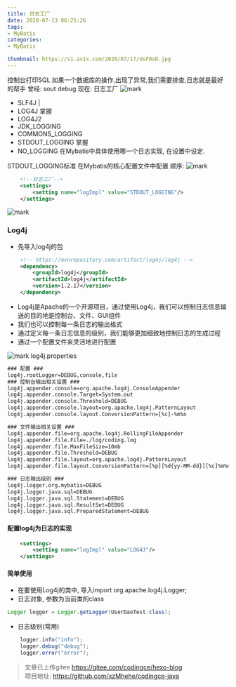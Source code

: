 ```yaml
---
title: 日志工厂
date: 2020-07-13 06:25:26
tags:
- MyBatis
categories:
- MyBatis

thumbnail: https://s1.ax1x.com/2020/07/17/UsF8oD.jpg
---
```

控制台打印SQL
如果一个数据库的操作,出现了异常,我们需要排查,日志就是最好的帮手
曾经: sout debug
现在: 日志工厂
![mark](http://image.codingce.com.cn/blog/20200713/062903955.png)
- SLF4J | 
- LOG4J 掌握 
- LOG4J2 
- JDK_LOGGING 
- COMMONS_LOGGING 
- STDOUT_LOGGING 掌握
- NO_LOGGING
在Mybatis中具体使用哪一个日志实现, 在设置中设定.

STDOUT_LOGGING标准
在Mybatis的核心配置文件中配置
顺序:
![mark](http://image.codingce.com.cn/blog/20200713/063244618.png)
```xml
    <!--日志工厂-->
    <settings>
        <setting name="logImpl" value="STDOUT_LOGGING"/>
    </settings>
```
![mark](http://image.codingce.com.cn/blog/20200713/092612080.png)

### Log4j
- 先导入log4j的包
```xml
    <!-- https://mvnrepository.com/artifact/log4j/log4j -->
    <dependency>
        <groupId>log4j</groupId>
        <artifactId>log4j</artifactId>
        <version>1.2.17</version>
    </dependency>
```
- Log4j是Apache的一个开源项目，通过使用Log4j，我们可以控制日志信息输送的目的地是控制台、文件、GUI组件
- 我们也可以控制每一条日志的输出格式
- 通过定义每一条日志信息的级别，我们能够更加细致地控制日志的生成过程
- 通过一个配置文件来灵活地进行配置

![mark](http://image.codingce.com.cn/blog/20200713/102005379.png)
log4j.properties

```xml
### 配置 ###
log4j.rootLogger=DEBUG,console,file
### 控制台输出相关设置 ###
log4j.appender.console=org.apache.log4j.ConsoleAppender
log4j.appender.console.Target=System.out
log4j.appender.console.Threshold=DEBUG
log4j.appender.console.layout=org.apache.log4j.PatternLayout
log4j.appender.console.layout.ConversionPattern=[%c]-%m%n

### 文件输出相关设置 ###
log4j.appender.file=org.apache.log4j.RollingFileAppender
log4j.appender.file.File=./log/coding.log
log4j.appender.file.MaxFileSize=10mb
log4j.appender.file.Threshold=DEBUG
log4j.appender.file.layout=org.apache.log4j.PatternLayout
log4j.appender.file.layout.ConversionPattern=[%p][%d{yy-MM-dd}][%c]%m%n

### 日志输出级别 ###
log4j.logger.org.mybatis=DEBUG
log4j.logger.java.sql=DEBUG
log4j.logger.java.sql.Statement=DEBUG
log4j.logger.java.sql.ResultSet=DEBUG
log4j.logger.java.sql.PreparedStatement=DEBUG


```

#### 配置log4j为日志的实现
```xml
    <settings>
        <setting name="logImpl" value="LOG4J"/>
    </settings>
```
#### 简单使用
- 在要使用Log4j的类中, 导入import org.apache.log4j.Logger;
- 日志对象, 参数为当前类的class

```java
Logger logger = Logger.getLogger(UserDaoTest.class);
```

- 日志级别(常用)
```java
    logger.info("info");
    logger.debug("debug");
    logger.error("error");
```

>文章已上传gitee https://gitee.com/codingce/hexo-blog   
>项目地址: https://github.com/xzMhehe/codingce-java